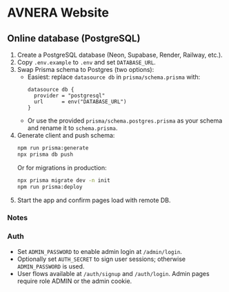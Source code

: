 # AVNERA Website

## Online database (PostgreSQL)

1. Create a PostgreSQL database (Neon, Supabase, Render, Railway, etc.).
2. Copy `.env.example` to `.env` and set `DATABASE_URL`.
3. Swap Prisma schema to Postgres (two options):
   - Easiest: replace `datasource db` in `prisma/schema.prisma` with:
     ```prisma
     datasource db {
       provider = "postgresql"
       url      = env("DATABASE_URL")
     }
     ```
   - Or use the provided `prisma/schema.postgres.prisma` as your schema and rename it to `schema.prisma`.
4. Generate client and push schema:
   ```bash
   npm run prisma:generate
   npx prisma db push
   ```
   Or for migrations in production:
   ```bash
   npx prisma migrate dev -n init
   npm run prisma:deploy
   ```
5. Start the app and confirm pages load with remote DB.

### Notes


### Auth

- Set `ADMIN_PASSWORD` to enable admin login at `/admin/login`.
- Optionally set `AUTH_SECRET` to sign user sessions; otherwise `ADMIN_PASSWORD` is used.
- User flows available at `/auth/signup` and `/auth/login`. Admin pages require role ADMIN or the admin cookie.
